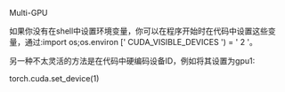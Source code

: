 

<!--
 * @version:
 * @Author:  StevenJokess https://github.com/StevenJokess
 * @Date: 2020-12-07 00:05:04
 * @LastEditors:  StevenJokess https://github.com/StevenJokess
 * @LastEditTime: 2020-12-07 00:07:43
 * @Description:
 * @TODO::
 * @Reference:https://docs.fast.ai/dev/gpu.html
-->


Multi-GPU



如果你没有在shell中设置环境变量，你可以在程序开始时在代码中设置这些变量，通过:import os;os.environ [' CUDA_VISIBLE_DEVICES ') = ' 2 '。

另一种不太灵活的方法是在代码中硬编码设备ID，例如将其设置为gpu1:

torch.cuda.set_device(1)
